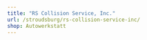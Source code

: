 ```yaml
---
title: "RS Collision Service, Inc."
url: /stroudsburg/rs-collision-service-inc/
shop: Autowerkstatt
---
```

